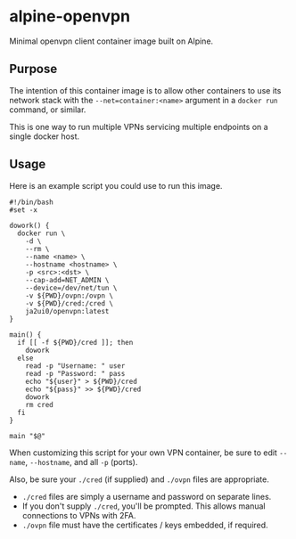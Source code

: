 # alpine-openvpn
Minimal openvpn client container image built on Alpine.

## Purpose
The intention of this container image is to allow other containers to use its network stack with the `--net=container:<name>` argument in a `docker run` command, or similar.

This is one way to run multiple VPNs servicing multiple endpoints on a single docker host.

## Usage
Here is an example script you could use to run this image.

```
#!/bin/bash
#set -x

dowork() {
  docker run \
    -d \
    --rm \
    --name <name> \
    --hostname <hostname> \
    -p <src>:<dst> \
    --cap-add=NET_ADMIN \
    --device=/dev/net/tun \
    -v ${PWD}/ovpn:/ovpn \
    -v ${PWD}/cred:/cred \
    ja2ui0/openvpn:latest
}

main() {
  if [[ -f ${PWD}/cred ]]; then
    dowork
  else
    read -p "Username: " user
    read -p "Password: " pass
    echo "${user}" > ${PWD}/cred
    echo "${pass}" >> ${PWD}/cred
    dowork
    rm cred
  fi
}

main "$@"
```

When customizing this script for your own VPN container, be sure to edit `--name`, `--hostname`, and all `-p` (ports).

Also, be sure your `./cred` (if supplied) and `./ovpn` files are appropriate.
- `./cred` files are simply a username and password on separate lines.
- If you don't supply `./cred`, you'll be prompted. This allows manual connections to VPNs with 2FA.
- `./ovpn` file must have the certificates / keys embedded, if required.

